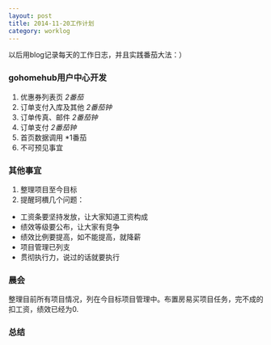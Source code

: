 ```yaml
---
layout: post
title: 2014-11-20工作计划
category: worklog
---
```


以后用blog记录每天的工作日志，并且实践番茄大法：）

### gohomehub用户中心开发
1. 优惠券列表页 *2番茄*
2. 订单支付入库及其他       *2番茄钟*
3. 订单传真、邮件   *2番茄钟*
4. 订单支付 *2番茄钟*
5. 首页数据调用 *1番茄
6. 不可预见事宜

### 其他事宜
1. 整理项目至今目标
2. 提醒珂檟几个问题：
+ 工资条要坚持发放，让大家知道工资构成
+ 绩效等级要公布，让大家有竞争
+ 绩效比例要提高，如不能提高，就降薪
+ 项目管理已列支
+ 贯彻执行力，说过的话就要执行

### 晨会
整理目前所有项目情况，列在今目标项目管理中。布置房易买项目任务，完不成的扣工资，绩效已经为0.

    
### 总结



